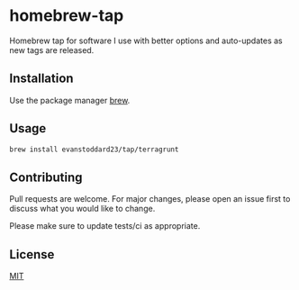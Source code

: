 # homebrew-tap

Homebrew tap for software I use with better options and auto-updates as new tags are released.

## Installation

Use the package manager [brew](https://brew.sh/).

## Usage

```bash
brew install evanstoddard23/tap/terragrunt
```

## Contributing
Pull requests are welcome. For major changes, please open an issue first to discuss what you would like to change.

Please make sure to update tests/ci as appropriate.

## License
[MIT](https://choosealicense.com/licenses/mit/)
